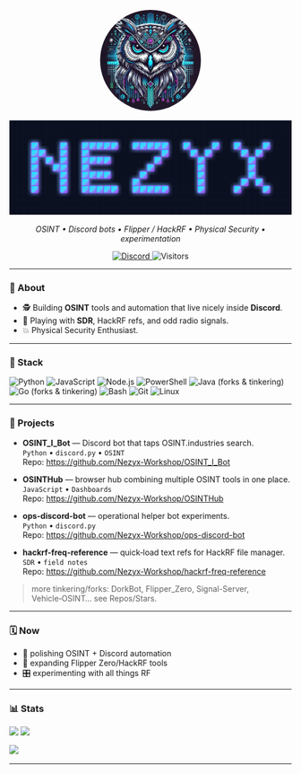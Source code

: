 <p align="center">
  <img src="assets/PFP.jpg" alt="Neon owl" width="180" style="border-radius:50%">
</p>

<p align="center">
  <img src="assets/nezyx.svg" alt="Nezyx banner" width="720">
</p>
<p align="center"><em>OSINT • Discord bots • Flipper / HackRF • Physical Security • experimentation</em></p>

<p align="center">
  <!-- Discord placeholder: replace INVITE_CODE when ready -->
  <a href="https://discord.gg/INVITE_CODE">
    <img alt="Discord" src="https://img.shields.io/badge/Discord-Server-5865F2?style=for-the-badge&labelColor=0B1020&logo=discord&logoColor=white">
  </a>
  <img alt="Visitors" src="https://komarev.com/ghpvc/?username=Nezyx-Workshop&style=for-the-badge&color=E100FF&label=VISITORS">
</p>

---

### 🧭 About
- 🕵️ Building **OSINT** tools and automation that live nicely inside **Discord**.  
- 📡 Playing with **SDR**, HackRF refs, and odd radio signals.  
- 💥 Physical Security Enthusiast.

---

### 🧱 Stack
<p>
  <img height="28" src="https://cdn.jsdelivr.net/gh/devicons/devicon/icons/python/python-original.svg" title="Python"/>
  <img height="28" src="https://cdn.jsdelivr.net/gh/devicons/devicon/icons/javascript/javascript-original.svg" title="JavaScript"/>
  <img height="28" src="https://cdn.jsdelivr.net/gh/devicons/devicon/icons/nodejs/nodejs-original.svg" title="Node.js"/>
  <img height="28" src="https://cdn.jsdelivr.net/gh/devicons/devicon/icons/powershell/powershell-original.svg" title="PowerShell"/>
  <img height="28" src="https://cdn.jsdelivr.net/gh/devicons/devicon/icons/java/java-original.svg" title="Java (forks & tinkering)"/>
  <img height="28" src="https://cdn.jsdelivr.net/gh/devicons/devicon/icons/go/go-original.svg" title="Go (forks & tinkering)"/>
  <img height="28" src="https://cdn.jsdelivr.net/gh/devicons/devicon/icons/bash/bash-original.svg" title="Bash"/>
  <img height="28" src="https://cdn.jsdelivr.net/gh/devicons/devicon/icons/git/git-original.svg" title="Git"/>
  <img height="28" src="https://cdn.jsdelivr.net/gh/devicons/devicon/icons/linux/linux-original.svg" title="Linux"/>
</p>

<!-- Palette reference for badges/assets:
Cyber Cyan #00E5FF • Electric Blue #4FD3FF • Magenta #E100FF • Violet #8B5CF6 • Teal #00B8D4 • Graphite #0B1020
-->

---

### 🚀 Projects
- **OSINT_I_Bot** — Discord bot that taps OSINT.industries search.  
  `Python` • `discord.py` • `OSINT`  
  Repo: https://github.com/Nezyx-Workshop/OSINT_I_Bot

- **OSINTHub** — browser hub combining multiple OSINT tools in one place.  
  `JavaScript` • `Dashboards`  
  Repo: https://github.com/Nezyx-Workshop/OSINTHub

- **ops-discord-bot** — operational helper bot experiments.  
  `Python` • `discord.py`  
  Repo: https://github.com/Nezyx-Workshop/ops-discord-bot

- **hackrf-freq-reference** — quick‑load text refs for HackRF file manager.  
  `SDR` • `field notes`  
  Repo: https://github.com/Nezyx-Workshop/hackrf-freq-reference


> more tinkering/forks: DorkBot, Flipper_Zero, Signal-Server, Vehicle‑OSINT… see Repos/Stars.

---

### 🗓️ Now
- 🔧 polishing OSINT + Discord automation
- 📡 expanding Flipper Zero/HackRF tools
- 🎛️ experimenting with all things RF

---

### 📊 Stats
<p>
  <img height="160" src="https://github-readme-stats.vercel.app/api?username=Nezyx-Workshop&show_icons=true&hide_border=true&title_color=E100FF&text_color=4FD3FF&icon_color=8B5CF6&bg_color=0B1020" />
  <img height="160" src="https://github-readme-streak-stats.herokuapp.com?user=Nezyx-Workshop&hide_border=true&ring=E100FF&fire=E100FF&currStreakNum=4FD3FF&sideNums=4FD3FF&currStreakLabel=8B5CF6&sideLabels=8B5CF6&dates=4FD3FF&background=0B1020" />
</p>
<p>
  <img height="180" src="https://github-readme-stats.vercel.app/api/top-langs/?username=Nezyx-Workshop&layout=compact&hide_border=true&title_color=E100FF&text_color=4FD3FF&bg_color=0B1020" />
</p>

---

<!-- Optional: contribution snake (enable workflow below) 
<p align="center">
  <img src="https://raw.githubusercontent.com/Nezyx-Workshop/Nezyx-Workshop/output/github-contribution-grid-snake.svg" alt="snake"/>
</p> -->
